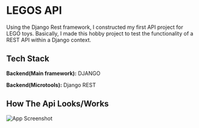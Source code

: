 

# LEGOS API

Using the Django Rest framework, I constructed my first API project for LEGO toys. Basically, I made this hobby project to test the functionality of a REST API within a Django context.


## Tech Stack

**Backend(Main framework):** DJANGO


**Backend(Microtools):** Django REST


## How The Api Looks/Works

![App Screenshot](https://media.licdn.com/dms/image/D4D22AQFKk0A9bGZcsw/feedshare-shrink_2048_1536/0/1680279835400?e=1695859200&v=beta&t=scAe_mvmr4PUayz6Pgs-JeVfbrEO1gZeZ0nk2q5Od6k)
